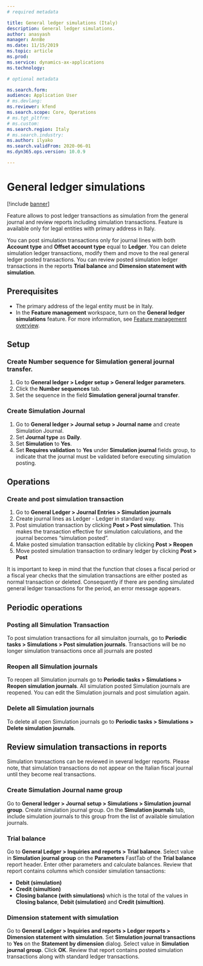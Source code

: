 ```yaml
---
# required metadata

title: General ledger simulations (Italy)
description: General ledger simulations.
author: anasyash
manager: AnnBe
ms.date: 11/15/2019
ms.topic: article
ms.prod: 
ms.service: dynamics-ax-applications
ms.technology: 

# optional metadata

ms.search.form: 
audience: Application User
# ms.devlang: 
ms.reviewer: kfend
ms.search.scope: Core, Operations
# ms.tgt_pltfrm: 
# ms.custom: 
ms.search.region: Italy
# ms.search.industry: 
ms.author: ilyako
ms.search.validFrom: 2020-06-01
ms.dyn365.ops.version: 10.0.9

---
```


# General ledger simulations

[!include [banner](../includes/banner.md)]

Feature allows to post ledger transactions as simulation from the general journal and review reports including simulation transactions.
Feature is available only for legal entities with primary address in Italy. 

You can post simulation transactions only for journal lines with both **Account type** and **Offset account type** equal to **Ledger**.
You can delete simulation ledger transactions, modify them and move to the real general ledger posted transactions.
You can review posted simulation ledger transactions in the reports **Trial balance** and **Dimension statement with simulation**.


## Prerequisites

- The primary address of the legal entity must be in Italy.
- In the **Feature management** workspace, turn on the **General ledger simulations** feature. For more information, see [Feature management overview](../../fin-and-ops/get-started/feature-management/feature-management-overview.md).

## Setup 

### Create Number sequence for Simulation general journal transfer.

1.	Go to **General ledger > Ledger setup > General ledger parameters**.
2.	Click the **Number sequences** tab.
3.	Set the sequence in the field **Simulation general journal transfer**.

### Create Simulation Journal
1. Go to **General ledger > Journal setup > Journal name** and create Simulation Journal.
2. Set **Journal type** as **Daily**.
3. Set **Simulation** to **Yes**.
4. Set **Requires validation** to **Yes** under **Simulation journal** fields group, to indicate that the journal must be validated before executing simulation posting.


## Operations

### Create and post simulation transaction
1. Go to **General Ledger > Journal Entries > Simulation journals**
2. Create journal lines as Ledger - Ledger in standard way.
3. Post simulation transaction by clicking **Post > Post simulation**. This makes the transaction effective for simulation calculations, and the journal becomes “simulation posted”.
4. Make posted simulation transaction editable by clicking **Post > Reopen**
5. Move posted simulation transaction to ordinary ledger by clicking **Post > Post**

It is important to keep in mind that the function that closes a fiscal period or a fiscal year checks that the simulation transactions are either posted as normal transaction or deleted. Consequently if there are pending simulated general ledger transactions for the period, an error message appears.


## Periodic operations

### Posting all Simulation Transaction 
To post simulation transactions for all simulaiton journals, go to **Periodic tasks > Simulations > Post simulation journals**.
Transactions will be no longer simulation transactions once all journals are posted

### Reopen all Simulation journals 
To reopen all Simulation journals go to **Periodic tasks > Simulations > Reopen simulation journals**.
All simulation posted Simulation journals are reopened. You can edit the Simulation journals and post simulation again.

### Delete all Simulation journals 
To delete all open Simulation journals go to **Periodic tasks > Simulations > Delete simulation journals**. 

## Review simulation transactions in reports

Simulation transactions can be reviewed in several ledger reports.
Please note, that simulation transactions do not appear on the Italian fiscal journal until they become real transactions.

### Create Simulation Journal name group 
Go to **General ledger > Journal setup > Simulations > Simulation journal group**.
Create simulation journal group. On the **Simulation journals** tab, include simulation journals to this group from the list of available simulation journals. 

### Trial balance
Go to **General Ledger > Inquiries and reports > Trial balance**.
Select value in **Simulation journal group** on the **Parameters** FastTab of the **Trial balance** report header.
Enter other parameters and calculate balances.
Review that report contains columns which consider simulation tansactions:
-	**Debit (simulation)**
-	**Credit (simultion)**
-	**Closing balance (with simulations)** which is the total of the values in **Closing balance**, **Debit (simulation)** and **Credit (simultion)**.

### Dimension statement with simulation
Go to **General Ledger > Inquiries and reports > Ledger reports > Dimension statement with simulation**.
Set **Simulation journal transactions** to **Yes** on the **Statement by dimension** dialog. Select value in **Simulation journal group**. Click **OK**.
Review that report contains posted simulation transactions along with standard ledger transactions.
